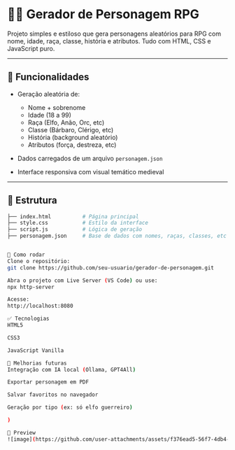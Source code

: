 # 🧙‍♂️ Gerador de Personagem RPG

Projeto simples e estiloso que gera personagens aleatórios para RPG com nome, idade, raça, classe, história e atributos. Tudo com HTML, CSS e JavaScript puro.

---

## 🎯 Funcionalidades

- Geração aleatória de:
  - Nome + sobrenome
  - Idade (18 a 99)
  - Raça (Elfo, Anão, Orc, etc)
  - Classe (Bárbaro, Clérigo, etc)
  - História (background aleatório)
  - Atributos (força, destreza, etc)

- Dados carregados de um arquivo `personagem.json`
- Interface responsiva com visual temático medieval

---

## 📁 Estrutura

```bash
├── index.html          # Página principal
├── style.css           # Estilo da interface
├── script.js           # Lógica de geração
├── personagem.json     # Base de dados com nomes, raças, classes, etc


🚀 Como rodar
Clone o repositório:
git clone https://github.com/seu-usuario/gerador-de-personagem.git

Abra o projeto com Live Server (VS Code) ou use:
npx http-server

Acesse:
http://localhost:8080

✅ Tecnologias
HTML5

CSS3

JavaScript Vanilla

🔮 Melhorias futuras
Integração com IA local (Ollama, GPT4All)

Exportar personagem em PDF

Salvar favoritos no navegador

Geração por tipo (ex: só elfo guerreiro)

)

📸 Preview
![image](https://github.com/user-attachments/assets/f376ead5-56f7-4db4-aa29-9b5dbc043e48)




